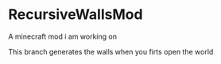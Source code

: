 # RecursiveWallsMod
A minecraft mod i am working on



This branch generates the walls when you firts open the world
